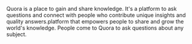Quora is a place to gain and share knowledge. It's a platform to ask questions and connect with people who contribute unique insights and quality answers.platform that empowers people to share and grow the world's knowledge. People come to Quora to ask questions about any subject.
